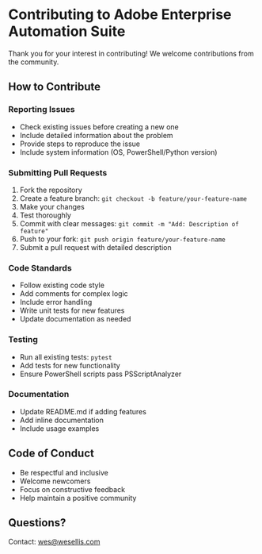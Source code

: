 # Contributing to Adobe Enterprise Automation Suite

Thank you for your interest in contributing! We welcome contributions from the community.

## How to Contribute

### Reporting Issues
- Check existing issues before creating a new one
- Include detailed information about the problem
- Provide steps to reproduce the issue
- Include system information (OS, PowerShell/Python version)

### Submitting Pull Requests
1. Fork the repository
2. Create a feature branch: `git checkout -b feature/your-feature-name`
3. Make your changes
4. Test thoroughly
5. Commit with clear messages: `git commit -m "Add: Description of feature"`
6. Push to your fork: `git push origin feature/your-feature-name`
7. Submit a pull request with detailed description

### Code Standards
- Follow existing code style
- Add comments for complex logic
- Include error handling
- Write unit tests for new features
- Update documentation as needed

### Testing
- Run all existing tests: `pytest`
- Add tests for new functionality
- Ensure PowerShell scripts pass PSScriptAnalyzer

### Documentation
- Update README.md if adding features
- Add inline documentation
- Include usage examples

## Code of Conduct
- Be respectful and inclusive
- Welcome newcomers
- Focus on constructive feedback
- Help maintain a positive community

## Questions?
Contact: wes@wesellis.com